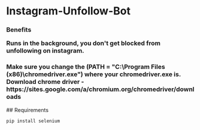 # Instagram-Unfollow-Bot

<h3>
  Benefits
  <p> 
    Runs in the background, you don't get blocked from unfollowing on instagram.
  </p>
</h3>
<h3>
  Make sure you change the (PATH = "C:\Program Files (x86)\chromedriver.exe") where your chromedriver.exe is. <br>
  Download chrome driver - https://sites.google.com/a/chromium.org/chromedriver/downloads
</h3>
## Requirements
  
```bash
pip install selenium
```
